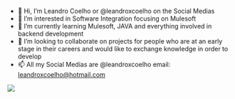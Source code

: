 - 👋 Hi, I’m Leandro Coelho or @leandroxcoelho on the Social Medias
- 👀 I’m interested in Software Integration focusing on Mulesoft
- 🌱 I’m currently learning Mulesoft, JAVA and everything involved in backend development
- 💞️ I’m looking to collaborate on projects for people who are at an early stage in their careers and would like to exchange knowledge in order to develop
- 📫 All my Social Medias are @leandroxcoelho email: leandroxcoelho@hotmail.com

<!---
leandroxcoelho/leandroxcoelho is a ✨ special ✨ repository because its `README.md` (this file) appears on your GitHub profile.
You can click the Preview link to take a look at your changes.
--->

[![](https://mermaid.ink/img/pako:eNq1VNtq40AM_RXjp5RePsAshSRlodAsZVP6lBdlRnXEjkdGngltuvn3VTxu6qxNui9rSJCPZF2OLu-5YYt5kRsHTXNHUApUK5_pY0nQBGKfPc0S0tpk9Lhhj9l7wg7PNdR1U2QP1ITsWzat6-y2p1xDCChvRdYJD7hF96m_BGv1k4n6KA7fXmRbJtvTC1a8xbMmZgNS4iz5n_TV6X_ff-mqeIoem5MqfmItbOOO5FjLAi1Bv5rLwAZkMsightiM4Q06NMohyCI2ZGBosWUXK5zqz4cxD0l_RxX5SKd6LatfUorQL8lzhdkyCPnyEwQJWhwMcAMaYsNHfDTGM1nk_xviO4evI_yTp-GgzllJDqzD6lKDO-BkYAUtLnTk3B01NXtSSWmfMTsE3-uMo1Ib5rU7wkWXyaB9ENBbHOkreTIEMmcRJH7m3bnWfqT5FS0pmfOsLOEFhE5oqaEkD_dtRq4YeL3eKFksZPi4GMnkhDajZL8Cz7m697qHHsMoa_hKa5LHNuIkirsYhNOLQGlnfvAWpuuRpYEQwdEOPvyMbc3f27RvL0CSuxt2c_P7trsEQ7wVh3Cir8PTEWnxtH1DvN2YIXyY8oT2fHdtzq9ybWMFZPUwt31a5WGDFa7yQkUL8muVr_xe7SAGXr55kxdBIl7lwrHc5MULuEbfYm11_rqr3qH7P0hk0jE?type=png)](https://mermaid.live/edit#pako:eNq1VNtq40AM_RXjp5RePsAshSRlodAsZVP6lBdlRnXEjkdGngltuvn3VTxu6qxNui9rSJCPZF2OLu-5YYt5kRsHTXNHUApUK5_pY0nQBGKfPc0S0tpk9Lhhj9l7wg7PNdR1U2QP1ITsWzat6-y2p1xDCChvRdYJD7hF96m_BGv1k4n6KA7fXmRbJtvTC1a8xbMmZgNS4iz5n_TV6X_ff-mqeIoem5MqfmItbOOO5FjLAi1Bv5rLwAZkMsightiM4Q06NMohyCI2ZGBosWUXK5zqz4cxD0l_RxX5SKd6LatfUorQL8lzhdkyCPnyEwQJWhwMcAMaYsNHfDTGM1nk_xviO4evI_yTp-GgzllJDqzD6lKDO-BkYAUtLnTk3B01NXtSSWmfMTsE3-uMo1Ib5rU7wkWXyaB9ENBbHOkreTIEMmcRJH7m3bnWfqT5FS0pmfOsLOEFhE5oqaEkD_dtRq4YeL3eKFksZPi4GMnkhDajZL8Cz7m697qHHsMoa_hKa5LHNuIkirsYhNOLQGlnfvAWpuuRpYEQwdEOPvyMbc3f27RvL0CSuxt2c_P7trsEQ7wVh3Cir8PTEWnxtH1DvN2YIXyY8oT2fHdtzq9ybWMFZPUwt31a5WGDFa7yQkUL8muVr_xe7SAGXr55kxdBIl7lwrHc5MULuEbfYm11_rqr3qH7P0hk0jE)
